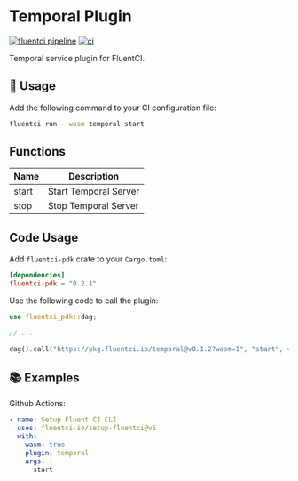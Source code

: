 # Temporal Plugin

[![fluentci pipeline](https://shield.fluentci.io/x/temporal)](https://pkg.fluentci.io/temporal)
[![ci](https://github.com/fluentci-io/services/actions/workflows/temporal.yml/badge.svg)](https://github.com/fluentci-io/services/actions/workflows/temporal.yml)

Temporal service plugin for FluentCI.

## 🚀 Usage

Add the following command to your CI configuration file:

```bash
fluentci run --wasm temporal start
```

## Functions

| Name   | Description                                 |
| ------ | --------------------------------------------|
| start  | Start Temporal Server                       |
| stop   | Stop Temporal Server                        |

## Code Usage

Add `fluentci-pdk` crate to your `Cargo.toml`:

```toml
[dependencies]
fluentci-pdk = "0.2.1"
```

Use the following code to call the plugin:

```rust
use fluentci_pdk::dag;

// ...

dag().call("https://pkg.fluentci.io/temporal@v0.1.2?wasm=1", "start", vec![])?;
```

## 📚 Examples

Github Actions:

```yaml
- name: Setup Fluent CI CLI
  uses: fluentci-io/setup-fluentci@v5
  with:
    wasm: true
    plugin: temporal
    args: |
      start
```
